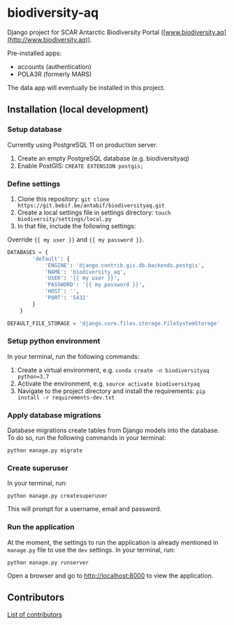 # biodiversity-aq

Django project for SCAR Antarctic Biodiversity Portal ([www.biodiversity.aq](http://www.biodiversity.aq)).

Pre-installed apps:
- accounts (authentication)
- POLA3R (formerly MARS) 

The data app will eventually be installed in this project.  

## Installation (local development)

### Setup database

Currently using PostgreSQL 11 on production server.

1. Create an empty PostgreSQL database (e.g. biodiversityaq)
2. Enable PostGIS: `CREATE EXTENSION postgis;`

### Define settings

1. Clone this repository: `git clone https://git.bebif.be/antabif/biodiversityaq.git`
2. Create a local settings file in settings directory: `touch biodiversity/settings/local.py`
3. In that file, include the following settings: 

Override `{{ my user }}` and  `{{ my password }}`.

```python
DATABASES = {
        'default': {
            'ENGINE': 'django.contrib.gis.db.backends.postgis',
            'NAME': 'biodiversity_aq',
            'USER': '{{ my user }}',
            'PASSWORD': '{{ my password }}',
            'HOST': '',
            'PORT': '5432'
        }
    }

DEFAULT_FILE_STORAGE = 'django.core.files.storage.FileSystemStorage'

```

### Setup python environment

In your terminal, run the following commands:

1. Create a virtual environment, e.g. `conda create -n biodiversityaq python=3.7`
2. Activate the environment, e.g. `source activate biodiversityaq`
3. Navigate to the project directory and install the requirements: `pip install -r requirements-dev.txt`

### Apply database migrations

Database migrations create tables from Django models into the database. To do so, run the following commands in your 
terminal:

```
python manage.py migrate
```

### Create superuser

In your terminal, run:

```
python manage.py createsuperuser
```

This will prompt for a username, email and password.

### Run the application

At the moment, the settings to run the application is already mentioned in `manage.py` file to use the `dev` settings. 
In your terminal, run: 

```
python manage.py runserver
```

Open a browser and go to [http://localhost:8000](http://localhost:8000) to view the application.

## Contributors

[List of contributors](https://git.bebif.be/antabif/biodiversityaq/-/graphs/master)
